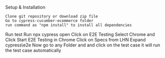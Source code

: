 Setup & Installation

    Clone git repository or download zip file
    Go to cypress-cucumber-ecommerce folder
    run command as "npm install" to install all dependencies
Run test
    Run npx cypress open 
    Click on E2E Testing
    Select Chrome and Click Start E2E Testing in Chrome
    Click on Specs from LHN
    Expand cypress\e2e
    Now go to any Folder and and click on the test case it will run the test case automatically 
    
